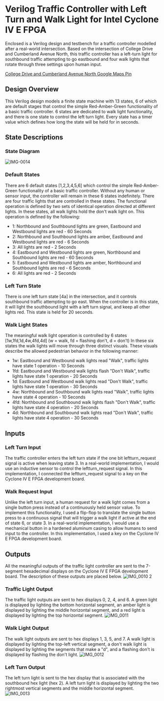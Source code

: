 # Verilog Traffic Controller with Left Turn and Walk Light for Intel Cyclone IV E FPGA
Enclosed is a Verilog design and testbench for a traffic controller modelled after a real-world intersection. 
Based on the intersection of College Drive and Cumberland Avenue North, this traffic controller has a left-turn
light for southbound traffic attempting to go eastbound and four walk lights that rotate through three settings 
upon human input.  
  
[College Drive and Cumberland Avenue North Google Maps Pin](https://www.google.com/maps/@52.1287683,-106.6346211,3a,60y,311.1h,83.85t/data=!3m6!1e1!3m4!1ssQQjZKmkUEVrFCazm7EYIA!2e0!7i13312!8i6656)

## Design Overview
This Verilog design models a finite state machine with 13 states, 6 of which are default stages that control the simple
Red-Amber-Green functionality of a basic traffic controller. 6 states are dedicated to walk light functionality,
and there is one state to control the left turn light. Every state has a timer value which defines how long the state
will be held for in seconds.

## State Descriptions
### State Diagram
![IMG-0014](https://user-images.githubusercontent.com/93303200/150379761-3806a378-79ef-4db8-9990-33b323bf63b4.JPG)

### Default States
There are 6 default states [1,2,3,4,5,6] which control the simple Red-Amber-Green functionality of a basic traffic controller.
Without any human or sensor input, the controller will remain in these 6 states indefinitely. There are four 
traffic lights that are controlled in these states. The functional operation is defined by two sets of identical
operation directed at different lights. In these states, all walk lights hold the don't walk light on. This operation 
is defined by the following:

  - 1: Northbound and Southbound lights are green, Eastbound and Westbound lights are red - 60 Seconds
  - 2: Northbound and Southbound lights are amber, Eastbound and Westbound lights are red - 6 Seconds
  - 3: All lights are red - 2 Seconds
  - 4: Eastbound and Westbound lights are green, Northbound and Southbound lights are red - 60 Seconds
  - 5: Eastbound and Westbound lights are amber, Northbound and Southbound lights are red - 6 Seconds
  - 6: All lights are red - 2 Seconds

### Left Turn State
There is one left turn state [4a] in the intersection, and it controls southbound traffic attempting to go east. When the 
controller is in this state, it will light the southbound light with a left turn signal, and keep all other lights red.
This state is held for 20 seconds.

### Walk Light States
The meaningful walk light operation is controlled by 6 states [1w,1fd,1d,4w,4fd,4d] (w = walk, fd = flashing don't, d = don't)
In these six states the walk lights will move through three distinct visuals. These visuals describe the allowed pedestrian 
behavior in the following manner:

  - 1w: Eastbound and Westbound walk lights read "Walk", traffic lights have state 1 operation - 10 Seconds
  - 1fd: Eastbound and Westbound walk lights flash "Don't Walk", traffic lights have state 1 operation - 20 Seconds
  - 1d: Eastbound and Westbound walk lights read "Don't Walk", traffic lights have state 1 operation - 30 Seconds
  - 4w: Northbound and Southbound walk lights read "Walk", traffic lights have state 4 operation - 10 Seconds
  - 4fd: Northbound and Southbound walk lights flash "Don't Walk", traffic lights have state 4 operation - 20 Seconds
  - 4d: Northbound and Southbound walk lights read "Don't Walk", traffic lights have state 4 operation - 30 Seconds

## Inputs
### Left Turn Input
The traffic controller enters the left turn state if the one bit leftturn_request signal is active when leaving state 3. 
In a real-world implementation, I would use an inductive sensor to control the leftturn_request signal. In this implementation, 
I connected the leftturn_request signal to a key on the Cyclone IV E FPGA development board.

### Walk Request Input
Unlike the left turn input, a human request for a walk light comes from a single button press instead of a continuously held 
sensor value. To implement this functionality, I used a flip-flop to translate the single button press to a continuous 
signal that will trigger a walk light if active at the end of state 6, or state 3. In a real-world implementation, I would use 
a mechanical button in a hardened aluminum casing to allow humans to send input to the controller. In this implementation, I used 
a key on the Cyclone IV E FPGA development board.

## Outputs
All the meaningful outputs of the traffic light controller are sent to the 7-segment hexadecimal displays on the Cyclone IV E FPGA 
development board. The description of these outputs are placed below.
![IMG_0010 2](https://user-images.githubusercontent.com/93303200/147776932-29d03b25-7fa7-467c-9dff-d21ff3d15d3d.jpg)

### Traffic Light Output
The traffic light outputs are sent to hex displays 0, 2, 4, and 6. A green light is displayed by lighting the bottom horizontal segment, 
an amber light is displayed by lighting the middle horizontal segment, and a red light is displayed by lighting the top horizontal segment.
![IMG_0011](https://user-images.githubusercontent.com/93303200/147776943-aff28e8d-343a-4502-bb86-419559652ad9.jpg)

### Walk Light Output
The walk light outputs are sent to hex displays 1, 3, 5, and 7. A walk light is displayed by lighting the top-left vertical segment, a don't
walk light is displayed by lighting the segments that make a "d", and a flashing don't is displayed by flashing the don't light.
![IMG_0012](https://user-images.githubusercontent.com/93303200/147776952-a883fc3a-8b07-46f4-ad45-e6ff867bfa81.jpg)

### Left Turn Output
The left turn light is sent to the hex display that is associated with the southbound hex light (hex 2). A left turn light is displayed by 
lighting the two rightmost vertical segments and the middle horizontal segment.
![IMG_0013](https://user-images.githubusercontent.com/93303200/147776959-56979645-c782-4327-b2a3-dd5cb9f30bd7.jpg)

